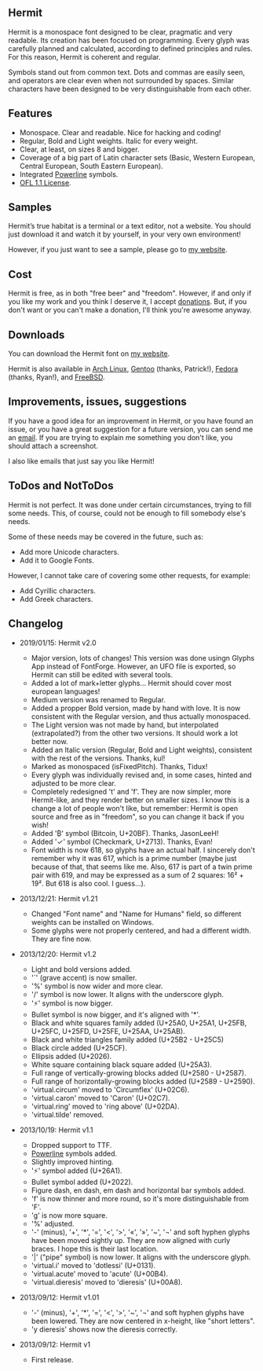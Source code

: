 ## Hermit

Hermit is a monospace font designed to be clear, pragmatic and very readable.
Its creation has been focused on programming. Every glyph was carefully planned
and calculated, according to defined principles and rules. For this reason,
Hermit is coherent and regular.

Symbols stand out from common text. Dots and commas are easily seen, and
operators are clear even when not surrounded by spaces. Similar characters have
been designed to be very distinguishable from each other.


## Features

*   Monospace. Clear and readable. Nice for hacking and coding!
*   Regular, Bold and Light weights. Italic for every weight.
*   Clear, at least, on sizes 8 and bigger.
*   Coverage of a big part of Latin character sets (Basic, Western European,
    Central European, South Eastern European).
*   Integrated [Powerline](https://github.com/Lokaltog/powerline) symbols.
*   [OFL 1.1 License][ofl].


## Samples

Hermit’s true habitat is a terminal or a text editor, not a website. You should
just download it and watch it by yourself, in your very own environment!

However, if you just want to see a sample, please go to [my website][site].


## Cost

Hermit is free, as in both "free beer" and "freedom". However, if and only if
you like my work and you think I deserve it, I accept
[donations](https://pcaro.es/donations). But, if you don't want or you can't
make a donation, I'll think you're awesome anyway.


## Downloads

You can download the Hermit font on [my website][site].

Hermit is also available in
[Arch Linux](https://archlinux.org/packages/extra/any/otf-hermit),
[Gentoo](http://packages.gentoo.org/package/media-fonts/hermit)
(thanks, Patrick!),
[Fedora](https://apps.fedoraproject.org/packages/pcaro-hermit-fonts)
(thanks, Ryan!), and
[FreeBSD](https://www.freshports.org/x11-fonts/hermit).


## Improvements, issues, suggestions

If you have a good idea for an improvement in Hermit, or you have found an
issue, or you have a great suggestion for a future version, you can send me an
[email][email]. If you are trying to explain me something you don't like, you
should attach a screenshot.

I also like emails that just say you like Hermit!


## ToDos and NotToDos

Hermit is not perfect. It was done under certain circumstances, trying to fill
some needs. This, of course, could not be enough to fill somebody else's needs.

Some of these needs may be covered in the future, such as:

*   Add more Unicode characters.
*   Add it to Google Fonts.

However, I cannot take care of covering some other requests, for example:

*   Add Cyrillic characters.
*   Add Greek characters.


## Changelog

-   2019/01/15: Hermit v2.0
    - Major version, lots of changes! This version was done usingn Glyphs App
      instead of FontForge. However, an UFO file is exported, so Hermit can
      still be edited with several tools.
    - Added a lot of mark+letter glyphs... Hermit should cover most european
      languages!
    - Medium version was renamed to Regular.
    - Added a propper Bold version, made by hand with love. It is now
      consistent with the Regular version, and thus actually monospaced.
    - The Light version was not made by hand, but interpolated (extrapolated?)
      from the other two versions. It should work a lot better now.
    - Added an Italic version (Regular, Bold and Light weights), consistent with the
      rest of the versions. Thanks, kul!
    - Marked as monospaced (isFixedPitch). Thanks, Tidux!
    - Every glyph was individually revised and, in some cases, hinted and
      adjusted to be more clear.
    - Completely redesigned 't' and 'f'. They are now simpler, more
      Hermit-like, and they render better on smaller sizes. I know this is a
      change a lot of people won't like, but remember: Hermit is open source
      and free as in "freedom", so you can change it back if you wish!
    - Added '₿' symbol (Bitcoin, U+20BF). Thanks, JasonLeeH!
    - Added '✓' symbol (Checkmark, U+2713). Thanks, Evan!
    - Font width is now 618, so glyphs have an actual half. I sincerely don't
      remember why it was 617, which is a prime number (maybe just because of
      that, that seems like me. Also, 617 is part of a twin prime pair with
      619, and may be expressed as a sum of 2 squares: 16² + 19². But 618 is
      also cool. I guess...).

-   2013/12/21: Hermit v1.21
    - Changed "Font name" and "Name for Humans" field, so different weights can
      be installed on Windows.
    - Some glyphs were not properly centered, and had a different width. They
      are fine now.

-   2013/12/20: Hermit v1.2
    - Light and bold versions added.
    - '\`' (grave accent) is now smaller.
    - '%' symbol is now wider and more clear.
    - '/' symbol is now lower. It aligns with the underscore glyph.
    - '⚡' symbol is now bigger.
    - Bullet symbol is now bigger, and it's aligned with '\*'.
    - Black and white squares family added (U+25A0, U+25A1, U+25FB, U+25FC,
      U+25FD, U+25FE, U+25AA, U+25AB).
    - Black and white triangles family added (U+25B2 - U+25C5)
    - Black circle added (U+25CF).
    - Ellipsis added (U+2026).
    - White square containing black square added (U+25A3).
    - Full range of vertically-growing blocks added (U+2580 - U+2587).
    - Full range of horizontally-growing blocks added (U+2589 - U+2590).
    - 'virtual.circum' moved to 'Circumflex' (U+02C6).
    - 'virtual.caron' moved to 'Caron' (U+02C7).
    - 'virtual.ring' moved to 'ring above' (U+02DA).
    - 'virtual.tilde' removed.

-   2013/10/19: Hermit v1.1
    - Dropped support to TTF.
    - [Powerline](https://github.com/Lokaltog/powerline) symbols added.
    - Slightly improved hinting.
    - '⚡' symbol added (U+26A1).
    - Bullet symbol added (U+2022).
    - Figure dash, en dash, em dash and horizontal bar symbols added.
    - 'f' is now thinner and more round, so it's more distinguishable from 'F'.
    - 'g' is now more square.
    - '%' adjusted.
    - '-' (minus), '+', '\*', '=', '<', '>', '«', '»', '~', '¬' and soft hyphen
      glyphs have been moved sightly up. They are now aligned with curly
      braces. I hope this is their last location.
    - '|' ("pipe" symbol) is now lower. It aligns with the underscore glyph.
    - 'virtual.i' moved to 'dotlessi' (U+0131).
    - 'virtual.acute' moved to 'acute' (U+00B4).
    - 'virtual.dieresis' moved to 'dieresis' (U+00A8).

-   2013/09/12: Hermit v1.01
    - '-' (minus), '+', '\*', '=', '<', '>', '~', '¬' and soft hyphen glyphs
      have been lowered. They are now centered in x-height, like "short
      letters".
    - 'y dieresis' shows now the dieresis correctly.

-   2013/09/12: Hermit v1
    -   First release.

[ofl]: https://scripts.sil.org/OFL
[email]: mailto:me@pcaro.es
[twitter]: https://twitter.com/pcaro90
[site]: https://pcaro.es/p/hermit
